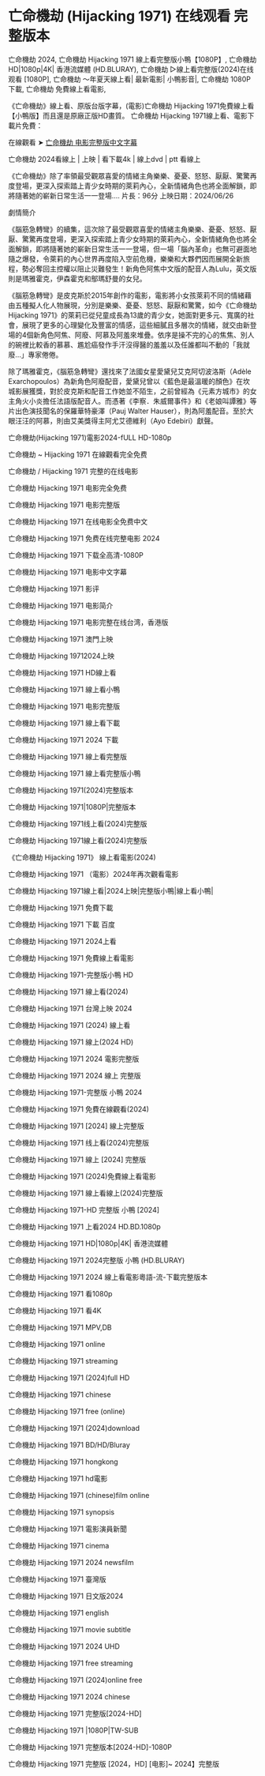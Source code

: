 # 亡命機劫 (Hijacking 1971) 在线观看 完整版本

亡命機劫 2024, 亡命機劫 Hijacking 1971 線上看完整版小鴨【1080P】, 亡命機劫 HD|1080p|4K| 香港流媒體 (HD.BLURAY), 亡命機劫 ▷線上看完整版(2024)在线观看 [1080P], 亡命機劫 ～年夏天線上看| 最新電影| 小鴨影音|, 亡命機劫 1080P 下載, 亡命機劫 免費線上看電影,

《亡命機劫》線上看、原版台版字幕，(電影)亡命機劫 Hijacking 1971免費線上看【小鴨版】而且還是原廠正版HD畫質。 亡命機劫 Hijacking 1971線上看、電影下載片免費：

在線觀看 ➤ [亡命機劫 电影完整版中文字幕](https://justflixnet.com/zh/movie/1147710/hijacking-1971)

亡命機劫 2024看線上 | 上映 | 看下載4k | 線上dvd | ptt 看線上

《亡命機劫》除了率領最受觀眾喜愛的情緒主角樂樂、憂憂、怒怒、厭厭、驚驚再度登場，更深入探索踏上青少女時期的萊莉內心，全新情緒角色也將全面解鎖，即將隨著她的嶄新日常生活一一登場.... 片長：96分 上映日期：2024/06/26

劇情簡介

《腦筋急轉彎》的續集，這次除了最受觀眾喜愛的情緒主角樂樂、憂憂、怒怒、厭厭、驚驚再度登場，更深入探索踏上青少女時期的萊莉內心，全新情緒角色也將全面解鎖，即將隨著她的嶄新日常生活一一登場，但一場「腦內革命」也無可避面地隨之爆發，令萊莉的內心世界再度陷入空前危機，樂樂和大夥們因而展開全新旅程，勢必奪回主控權以阻止災難發生！新角色阿焦中文版的配音人為Lulu，英文版則是瑪雅霍克，伊森霍克和鄥瑪舒曼的女兒。

《腦筋急轉彎》是皮克斯於2015年創作的電影，電影將小女孩萊莉不同的情緒藉由五種擬人化人物展現，分別是樂樂、憂憂、怒怒、厭厭和驚驚，如今《亡命機劫 Hijacking 1971》的萊莉已從兒童成長為13歲的青少女，她面對更多元、寬廣的社會，展現了更多的心理變化及豐富的情感，這些細膩且多層次的情緒，就交由新登場的4個新角色阿焦、阿廢、阿慕及阿羞來堆疊。依序是操不完的心的焦焦、別人的碗裡比較香的慕慕、尷尬癌發作手汗沒得醫的羞羞以及任誰都叫不動的「我就廢…」專家倦倦。

除了瑪雅霍克，《腦筋急轉彎》還找來了法國女星愛黛兒艾克阿切波洛斯（Adèle Exarchopoulos）為新角色阿廢配音，愛黛兒曾以《藍色是最溫暖的顏色》在坎城影展獲獎，對於皮克斯和配音工作她並不陌生，之前曾經為《元素方城市》的女主角火小炎擔任法語版配音人。而憑著《李察．朱威爾事件》和《老娘叫譚雅》等片出色演技聞名的保羅華特豪澤（Pauj Walter Hauser），則為阿羞配音。至於大眼汪汪的阿慕，則由艾美獎得主阿尤艾德維利（Ayo Edebiri）獻聲。

亡命機劫(Hijacking 1971)電影2024-fULL HD-1080p

亡命機劫 ~ Hijacking 1971 在線觀看完全免费

亡命機劫 / Hijacking 1971 完整的在线电影

亡命機劫 Hijacking 1971 电影完全免费

亡命機劫 Hijacking 1971 电影完整版

亡命機劫 Hijacking 1971 在线电影全免费中文

亡命機劫 Hijacking 1971 免费在线完整电影 2024

亡命機劫 Hijacking 1971 下载全高清-1080P

亡命機劫 Hijacking 1971 电影中文字幕

亡命機劫 Hijacking 1971 影评

亡命機劫 Hijacking 1971 电影简介

亡命機劫 Hijacking 1971 电影完整在线台湾，香港版

亡命機劫 Hijacking 1971 澳門上映

亡命機劫 Hijacking 19712024上映

亡命機劫 Hijacking 1971 HD線上看

亡命機劫 Hijacking 1971 線上看小鴨

亡命機劫 Hijacking 1971 电影完整版

亡命機劫 Hijacking 1971 線上看下載

亡命機劫 Hijacking 1971 2024 下載

亡命機劫 Hijacking 1971 線上看完整版

亡命機劫 Hijacking 1971 線上看完整版小鴨

亡命機劫 Hijacking 1971(2024)完整版本

亡命機劫 Hijacking 1971|1080P|完整版本

亡命機劫 Hijacking 1971线上看(2024)完整版

亡命機劫 Hijacking 1971線上看(2024)完整版

《亡命機劫 Hijacking 1971》 線上看電影(2024)

亡命機劫 Hijacking 1971 （電影）2024年再次觀看電影

亡命機劫 Hijacking 1971線上看|2024上映|完整版小鴨|線上看小鴨|

亡命機劫 Hijacking 1971 免費下載

亡命機劫 Hijacking 1971 下載 百度

亡命機劫 Hijacking 1971 2024上看

亡命機劫 Hijacking 1971 免費線上看電影

亡命機劫 Hijacking 1971-完整版小鴨 HD

亡命機劫 Hijacking 1971 線上看(2024)

亡命機劫 Hijacking 1971 台灣上映 2024

亡命機劫 Hijacking 1971 (2024) 線上看

亡命機劫 Hijacking 1971 線上(2024 HD)

亡命機劫 Hijacking 1971 2024 電影完整版

亡命機劫 Hijacking 1971 2024 線上 完整版

亡命機劫 Hijacking 1971-完整版 小鴨 2024

亡命機劫 Hijacking 1971 免費在線觀看(2024)

亡命機劫 Hijacking 1971 [2024] 線上完整版

亡命機劫 Hijacking 1971 线上看(2024)完整版

亡命機劫 Hijacking 1971 線上 [2024] 完整版

亡命機劫 Hijacking 1971 (2024)免費線上看電影

亡命機劫 Hijacking 1971 線上看線上(2024)完整版

亡命機劫 Hijacking 1971-HD 完整版 小鴨 [2024]

亡命機劫 Hijacking 1971 上看2024 HD.BD.1080p

亡命機劫 Hijacking 1971 HD|1080p|4K| 香港流媒體

亡命機劫 Hijacking 1971 2024完整版 小鴨 (HD.BLURAY)

亡命機劫 Hijacking 1971 2024 線上看電影粵語-流-下載完整版本

亡命機劫 Hijacking 1971 看1080p

亡命機劫 Hijacking 1971 看4K

亡命機劫 Hijacking 1971 MPV,DB

亡命機劫 Hijacking 1971 online

亡命機劫 Hijacking 1971 streaming

亡命機劫 Hijacking 1971 (2024)full HD

亡命機劫 Hijacking 1971 chinese

亡命機劫 Hijacking 1971 free (online)

亡命機劫 Hijacking 1971 (2024)download

亡命機劫 Hijacking 1971 BD/HD/Bluray

亡命機劫 Hijacking 1971 hongkong

亡命機劫 Hijacking 1971 hd電影

亡命機劫 Hijacking 1971 (chinese)film online

亡命機劫 Hijacking 1971 synopsis

亡命機劫 Hijacking 1971 電影演員新聞

亡命機劫 Hijacking 1971 cinema

亡命機劫 Hijacking 1971 2024 newsfilm

亡命機劫 Hijacking 1971 臺灣版

亡命機劫 Hijacking 1971 日文版2024

亡命機劫 Hijacking 1971 english

亡命機劫 Hijacking 1971 movie subtitle

亡命機劫 Hijacking 1971 2024 UHD

亡命機劫 Hijacking 1971 free streaming

亡命機劫 Hijacking 1971 (2024)online free

亡命機劫 Hijacking 1971 2024 chinese

亡命機劫 Hijacking 1971 完整版[2024-HD]

亡命機劫 Hijacking 1971 |1080P|TW-SUB

亡命機劫 Hijacking 1971 完整版本[2024-HD]-1080P

亡命機劫 Hijacking 1971 完整版 [2024，HD] [电影]~ 2024】完整版
